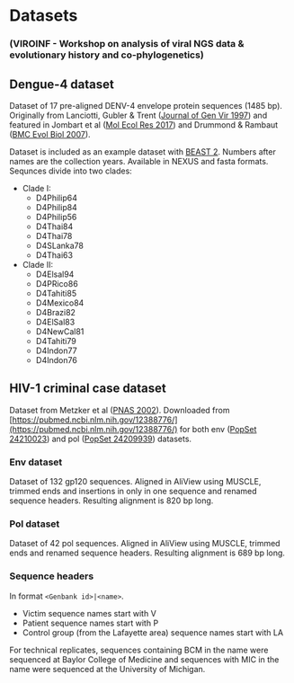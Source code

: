 # Datasets

### (VIROINF - Workshop on analysis of viral NGS data & evolutionary history and co-phylogenetics)

## Dengue-4 dataset
Dataset of 17 pre-aligned DENV-4 envelope protein sequences (1485 bp). Originally from Lanciotti, Gubler & Trent ([Journal of Gen Vir 1997](https://www.microbiologyresearch.org/content/journal/jgv/10.1099/0022-1317-78-9-2279)) and featured in Jombart et al ([Mol Ecol Res 2017](https://onlinelibrary.wiley.com/doi/abs/10.1111/1755-0998.12676a)) and Drummond & Rambaut ([BMC Evol Biol 2007](http://dx.doi.org/10.1186/1471-2148-7-214)).

Dataset is included as an example dataset with [BEAST 2](https://beast2.org). Numbers after names are the collection years. Available in NEXUS and fasta formats. Sequnces divide into two clades:

- Clade I:
	- D4Philip64
	- D4Philip84
	- D4Philip56
	- D4Thai84
	- D4Thai78
	- D4SLanka78
	- D4Thai63
- Clade II:
	- D4Elsal94
	- D4PRico86
	- D4Tahiti85
	- D4Mexico84
	- D4Brazi82
	- D4ElSal83
	- D4NewCal81
	- D4Tahiti79
	- D4Indon77
	- D4Indon76



## HIV-1 criminal case dataset
Dataset from Metzker et al ([PNAS 2002](http://www.pnas.org/content/99/22/14292)). Downloaded from [https://pubmed.ncbi.nlm.nih.gov/12388776/](https://pubmed.ncbi.nlm.nih.gov/12388776/) for both env ([PopSet 24210023](https://www.ncbi.nlm.nih.gov/popset/24210023)) and pol ([PopSet 24209939](https://www.ncbi.nlm.nih.gov/popset/24209939)) datasets.


### Env dataset 
Dataset of 132 gp120 sequences. Aligned in AliView using MUSCLE, trimmed ends and insertions in only in one sequence and renamed sequence headers. Resulting alignment is 820 bp long.


### Pol dataset
Dataset of 42 pol sequences. Aligned in AliView using MUSCLE, trimmed ends and renamed sequence headers. Resulting alignment is 689 bp long.


### Sequence headers
In format `<Genbank id>|<name>`.

- Victim sequence names start with V
- Patient sequence names start with P
- Control group (from the Lafayette area) sequence names start with LA

For technical replicates, sequences containing BCM in the name were sequenced at Baylor College of Medicine and sequences with MIC in the name were sequenced at the University of Michigan. 